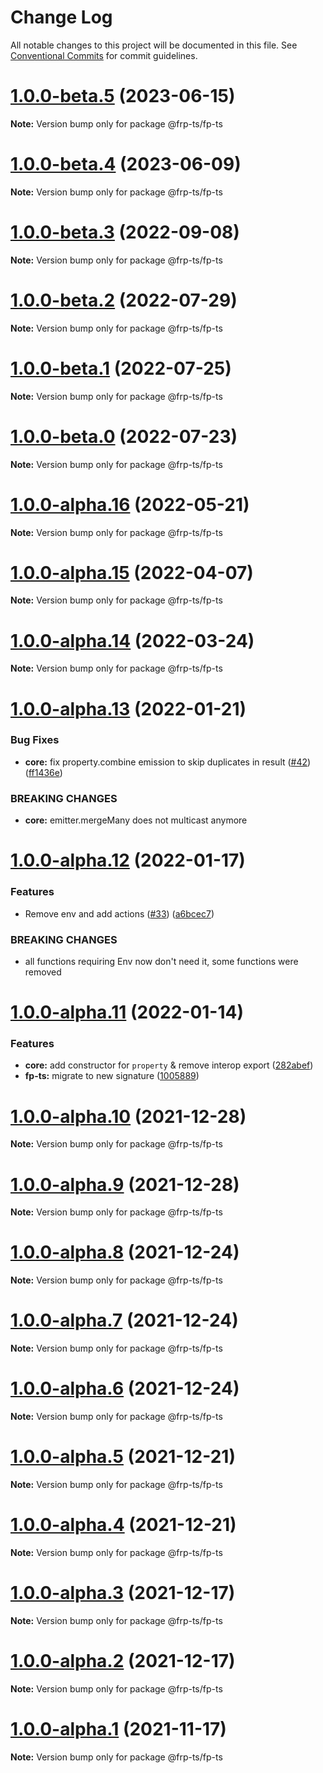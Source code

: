 # Change Log

All notable changes to this project will be documented in this file.
See [Conventional Commits](https://conventionalcommits.org) for commit guidelines.

# [1.0.0-beta.5](https://github.com/raveclassic/frp-ts/compare/v1.0.0-beta.4...v1.0.0-beta.5) (2023-06-15)

**Note:** Version bump only for package @frp-ts/fp-ts





# [1.0.0-beta.4](https://github.com/raveclassic/frp-ts/compare/v1.0.0-beta.3...v1.0.0-beta.4) (2023-06-09)

**Note:** Version bump only for package @frp-ts/fp-ts





# [1.0.0-beta.3](https://github.com/raveclassic/frp-ts/compare/v1.0.0-beta.2...v1.0.0-beta.3) (2022-09-08)

**Note:** Version bump only for package @frp-ts/fp-ts





# [1.0.0-beta.2](https://github.com/raveclassic/frp-ts/compare/v1.0.0-beta.0...v1.0.0-beta.2) (2022-07-29)

**Note:** Version bump only for package @frp-ts/fp-ts





# [1.0.0-beta.1](https://github.com/raveclassic/frp-ts/compare/v1.0.0-beta.0...v1.0.0-beta.1) (2022-07-25)

**Note:** Version bump only for package @frp-ts/fp-ts





# [1.0.0-beta.0](https://github.com/raveclassic/frp-ts/compare/v1.0.0-alpha.16...v1.0.0-beta.0) (2022-07-23)

**Note:** Version bump only for package @frp-ts/fp-ts





# [1.0.0-alpha.16](https://github.com/raveclassic/frp-ts/compare/v1.0.0-alpha.15...v1.0.0-alpha.16) (2022-05-21)

**Note:** Version bump only for package @frp-ts/fp-ts





# [1.0.0-alpha.15](https://github.com/raveclassic/frp-ts/compare/v1.0.0-alpha.14...v1.0.0-alpha.15) (2022-04-07)

**Note:** Version bump only for package @frp-ts/fp-ts





# [1.0.0-alpha.14](https://github.com/raveclassic/frp-ts/compare/v1.0.0-alpha.13...v1.0.0-alpha.14) (2022-03-24)

**Note:** Version bump only for package @frp-ts/fp-ts





# [1.0.0-alpha.13](https://github.com/raveclassic/frp-ts/compare/v1.0.0-alpha.12...v1.0.0-alpha.13) (2022-01-21)


### Bug Fixes

* **core:** fix property.combine emission to skip duplicates in result ([#42](https://github.com/raveclassic/frp-ts/issues/42)) ([ff1436e](https://github.com/raveclassic/frp-ts/commit/ff1436ed575033c1c16210687b55525b4e459f9b))


### BREAKING CHANGES

* **core:** emitter.mergeMany does not multicast anymore





# [1.0.0-alpha.12](https://github.com/raveclassic/frp-ts/compare/v1.0.0-alpha.11...v1.0.0-alpha.12) (2022-01-17)


### Features

* Remove env and add actions ([#33](https://github.com/raveclassic/frp-ts/issues/33)) ([a6bcec7](https://github.com/raveclassic/frp-ts/commit/a6bcec79884d8a36e05511fbae817a963fa21a5f))


### BREAKING CHANGES

* all functions requiring Env now don't need it, some functions were removed





# [1.0.0-alpha.11](https://github.com/raveclassic/frp-ts/compare/v1.0.0-alpha.10...v1.0.0-alpha.11) (2022-01-14)


### Features

* **core:** add constructor for `property` & remove interop export ([282abef](https://github.com/raveclassic/frp-ts/commit/282abefa4e38d9cd6b10be2f48ac1c85144345c4))
* **fp-ts:** migrate to new signature ([1005889](https://github.com/raveclassic/frp-ts/commit/100588929eafb592c2ba382242f3bf83ec23d497))





# [1.0.0-alpha.10](https://github.com/raveclassic/frp-ts/compare/v1.0.0-alpha.9...v1.0.0-alpha.10) (2021-12-28)

**Note:** Version bump only for package @frp-ts/fp-ts





# [1.0.0-alpha.9](https://github.com/raveclassic/frp-ts/compare/v1.0.0-alpha.8...v1.0.0-alpha.9) (2021-12-28)

**Note:** Version bump only for package @frp-ts/fp-ts





# [1.0.0-alpha.8](https://github.com/raveclassic/frp-ts/compare/v1.0.0-alpha.7...v1.0.0-alpha.8) (2021-12-24)

**Note:** Version bump only for package @frp-ts/fp-ts





# [1.0.0-alpha.7](https://github.com/raveclassic/frp-ts/compare/v1.0.0-alpha.6...v1.0.0-alpha.7) (2021-12-24)

**Note:** Version bump only for package @frp-ts/fp-ts





# [1.0.0-alpha.6](https://github.com/raveclassic/frp-ts/compare/v1.0.0-alpha.5...v1.0.0-alpha.6) (2021-12-24)

**Note:** Version bump only for package @frp-ts/fp-ts





# [1.0.0-alpha.5](https://github.com/raveclassic/frp-ts/compare/v1.0.0-alpha.4...v1.0.0-alpha.5) (2021-12-21)

**Note:** Version bump only for package @frp-ts/fp-ts





# [1.0.0-alpha.4](https://github.com/raveclassic/frp-ts/compare/v1.0.0-alpha.3...v1.0.0-alpha.4) (2021-12-21)

**Note:** Version bump only for package @frp-ts/fp-ts





# [1.0.0-alpha.3](https://github.com/raveclassic/frp-ts/compare/v1.0.0-alpha.2...v1.0.0-alpha.3) (2021-12-17)

**Note:** Version bump only for package @frp-ts/fp-ts





# [1.0.0-alpha.2](https://github.com/raveclassic/frp-ts/compare/v1.0.0-alpha.1...v1.0.0-alpha.2) (2021-12-17)

**Note:** Version bump only for package @frp-ts/fp-ts





# [1.0.0-alpha.1](https://github.com/raveclassic/frp-ts/compare/v0.0.1...v1.0.0-alpha.1) (2021-11-17)

**Note:** Version bump only for package @frp-ts/fp-ts

